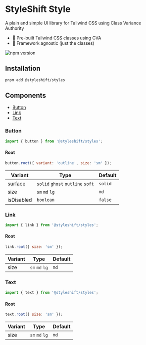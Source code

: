 # StyleShift Style

A plain and simple UI library for Tailwind CSS using Class Variance Authority

- 🎨 Pre-built Tailwind CSS classes using CVA
- 🎯 Framework agnostic (just the classes)

[![npm version](https://badge.fury.io/js/@styleshift%2Fstyles.svg)](https://www.npmjs.com/package/@styleshift/styles)

## Installation

```bash
pnpm add @styleshift/styles
```

## Components

- [Button](#button)
- [Link](#link)
- [Text](#text)

### Button

```js
import { button } from '@styleshift/styles';
```

#### Root

```js
button.root({ variant: 'outline', size: 'sm' });
```

| Variant    | Type                             | Default |
| ---------- | -------------------------------- | ------- |
| surface    | `solid` `ghost` `outline` `soft` | `solid` |
| size       | `sm` `md` `lg`                   | `md`    |
| isDisabled | `boolean`                        | `false` |

### Link

```js
import { link } from '@styleshift/styles';
```

#### Root

```js
link.root({ size: 'sm' });
```

| Variant | Type           | Default |
| ------- | -------------- | ------- |
| size    | `sm` `md` `lg` | `md`    |

### Text

```js
import { text } from '@styleshift/styles';
```

#### Root

```js
text.root({ size: 'sm' });
```

| Variant | Type           | Default |
| ------- | -------------- | ------- |
| size    | `sm` `md` `lg` | `md`    |
